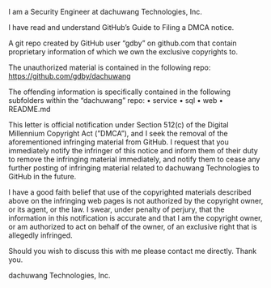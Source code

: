 I am a Security Engineer at dachuwang Technologies, Inc.

I have read and understand GitHub’s Guide to Filing a DMCA notice.

A git repo created by GitHub user “gdby” on github.com that contain proprietary information of which we own the exclusive copyrights to.

The unauthorized material is contained in the following repo: https://github.com/gdby/dachuwang

The offending information is specifically contained in the following subfolders within the “dachuwang” repo:
• service
• sql
• web
• README.md

This letter is official notification under Section 512(c) of the Digital Millennium Copyright Act (”DMCA”), and I seek the removal of the aforementioned infringing material from GitHub. I request that you immediately notify the infringer of this notice and inform them of their duty to remove the infringing material immediately, and notify them to cease any further posting of infringing material related to dachuwang Technologies to GitHub in the future.

I have a good faith belief that use of the copyrighted materials described above on the infringing web pages is not authorized by the copyright owner, or its agent, or the law. I swear, under penalty of perjury, that the information in this notification is accurate and that I am the copyright owner, or am authorized to act on behalf of the owner, of an exclusive right that is allegedly infringed.

Should you wish to discuss this with me please contact me directly. Thank you.


dachuwang Technologies, Inc.

